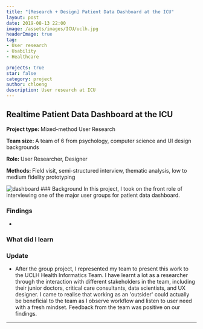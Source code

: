 ```yaml
---
title: "[Research + Design] Patient Data Dashboard at the ICU"
layout: post
date: 2019-08-13 22:00
image: /assets/images/ICU/uclh.jpg
headerImage: true
tag:
- User research
- Usability
- Healthcare

projects: true
star: false
category: project
author: chloeng
description: User research at ICU
---
```


## Realtime Patient Data Dashboard at the ICU
<b>Project type: </b> Mixed-method User Research

<b>Team size: </b> A team of 6 from psychology, computer science and UI design backgrounds

<b>Role: </b> User Researcher, Designer

<b>Methods: </b> Field visit, semi-structured interview, thematic analysis, low to medium fidelity prototyping

<img alt="dashboard" src="https://chloenhy.github.io/assets/images/ICU/uclh1.jpg" />
### Background
In this project, I took on the front role of interviewing one of the major user groups for patient data dashboard.

### Findings
*

### What did I learn


### Update
* After the group project, I represented my team to present this work to the UCLH Health Informatics Team. I have learnt a lot as a researcher through the interaction with different stakeholders in the team, including their junior doctors, critical care consultants, data scientists, and UX designer. I came to realise that working as an 'outsider' could actually be beneficial to the team as I observe workflow and listen to user need with a fresh mindset. Feedback from the team was positive on our findings.


---
